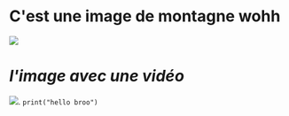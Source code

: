 # C'est une image de montagne wohh
![](https://alanmajchrowicz.com/wp-content/uploads/2019/01/glacier_peak_image_lake_north_cascades_washington_58245.jpg)
# _l'image avec une vidéo_
[![](https://www.gannett-cdn.com/-mm-/05e97d16e7fb53439a4222e53dcba47d4d31dde8/c=0-97-1280-584/local/-/media/USATODAY/USATODAY/2014/06/04/1401911998000-AP-Color-Cosmos.jpg?width=3200&height=1680&fit=crop)](https://www.youtube.com/watch?v=JpIShIIrrpM).
`print("hello broo")`
